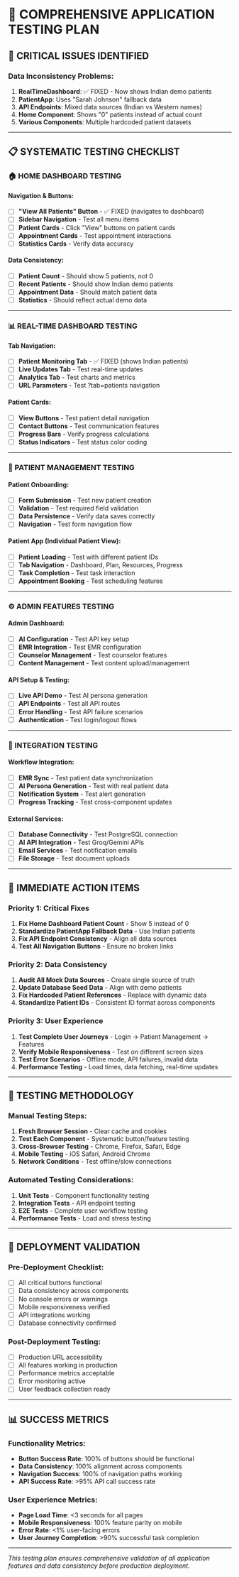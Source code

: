 # 🧪 COMPREHENSIVE APPLICATION TESTING PLAN

## 🚨 CRITICAL ISSUES IDENTIFIED

### **Data Inconsistency Problems:**
1. **RealTimeDashboard**: ✅ FIXED - Now shows Indian demo patients
2. **PatientApp**: Uses "Sarah Johnson" fallback data
3. **API Endpoints**: Mixed data sources (Indian vs Western names)
4. **Home Component**: Shows "0" patients instead of actual count
5. **Various Components**: Multiple hardcoded patient datasets

---

## 📋 SYSTEMATIC TESTING CHECKLIST

### **🏠 HOME DASHBOARD TESTING**

#### **Navigation & Buttons:**
- [ ] **"View All Patients" Button** - ✅ FIXED (navigates to dashboard)
- [ ] **Sidebar Navigation** - Test all menu items
- [ ] **Patient Cards** - Click "View" buttons on patient cards
- [ ] **Appointment Cards** - Test appointment interactions
- [ ] **Statistics Cards** - Verify data accuracy

#### **Data Consistency:**
- [ ] **Patient Count** - Should show 5 patients, not 0
- [ ] **Recent Patients** - Should show Indian demo patients
- [ ] **Appointment Data** - Should match patient data
- [ ] **Statistics** - Should reflect actual demo data

---

### **📊 REAL-TIME DASHBOARD TESTING**

#### **Tab Navigation:**
- [ ] **Patient Monitoring Tab** - ✅ FIXED (shows Indian patients)
- [ ] **Live Updates Tab** - Test real-time updates
- [ ] **Analytics Tab** - Test charts and metrics
- [ ] **URL Parameters** - Test ?tab=patients navigation

#### **Patient Cards:**
- [ ] **View Buttons** - Test patient detail navigation
- [ ] **Contact Buttons** - Test communication features
- [ ] **Progress Bars** - Verify progress calculations
- [ ] **Status Indicators** - Test status color coding

---

### **👤 PATIENT MANAGEMENT TESTING**

#### **Patient Onboarding:**
- [ ] **Form Submission** - Test new patient creation
- [ ] **Validation** - Test required field validation
- [ ] **Data Persistence** - Verify data saves correctly
- [ ] **Navigation** - Test form navigation flow

#### **Patient App (Individual Patient View):**
- [ ] **Patient Loading** - Test with different patient IDs
- [ ] **Tab Navigation** - Dashboard, Plan, Resources, Progress
- [ ] **Task Completion** - Test task interaction
- [ ] **Appointment Booking** - Test scheduling features

---

### **⚙️ ADMIN FEATURES TESTING**

#### **Admin Dashboard:**
- [ ] **AI Configuration** - Test API key setup
- [ ] **EMR Integration** - Test EMR configuration
- [ ] **Counselor Management** - Test counselor features
- [ ] **Content Management** - Test content upload/management

#### **API Setup & Testing:**
- [ ] **Live API Demo** - Test AI persona generation
- [ ] **API Endpoints** - Test all API routes
- [ ] **Error Handling** - Test API failure scenarios
- [ ] **Authentication** - Test login/logout flows

---

### **🔗 INTEGRATION TESTING**

#### **Workflow Integration:**
- [ ] **EMR Sync** - Test patient data synchronization
- [ ] **AI Persona Generation** - Test with real patient data
- [ ] **Notification System** - Test alert generation
- [ ] **Progress Tracking** - Test cross-component updates

#### **External Services:**
- [ ] **Database Connectivity** - Test PostgreSQL connection
- [ ] **AI API Integration** - Test Groq/Gemini APIs
- [ ] **Email Services** - Test notification emails
- [ ] **File Storage** - Test document uploads

---

## 🎯 IMMEDIATE ACTION ITEMS

### **Priority 1: Critical Fixes**
1. **Fix Home Dashboard Patient Count** - Show 5 instead of 0
2. **Standardize PatientApp Fallback Data** - Use Indian patients
3. **Fix API Endpoint Consistency** - Align all data sources
4. **Test All Navigation Buttons** - Ensure no broken links

### **Priority 2: Data Consistency**
1. **Audit All Mock Data Sources** - Create single source of truth
2. **Update Database Seed Data** - Align with demo patients
3. **Fix Hardcoded Patient References** - Replace with dynamic data
4. **Standardize Patient IDs** - Consistent ID format across components

### **Priority 3: User Experience**
1. **Test Complete User Journeys** - Login → Patient Management → Features
2. **Verify Mobile Responsiveness** - Test on different screen sizes
3. **Test Error Scenarios** - Offline mode, API failures, invalid data
4. **Performance Testing** - Load times, data fetching, real-time updates

---

## 📝 TESTING METHODOLOGY

### **Manual Testing Steps:**
1. **Fresh Browser Session** - Clear cache and cookies
2. **Test Each Component** - Systematic button/feature testing
3. **Cross-Browser Testing** - Chrome, Firefox, Safari, Edge
4. **Mobile Testing** - iOS Safari, Android Chrome
5. **Network Conditions** - Test offline/slow connections

### **Automated Testing Considerations:**
1. **Unit Tests** - Component functionality testing
2. **Integration Tests** - API endpoint testing
3. **E2E Tests** - Complete user workflow testing
4. **Performance Tests** - Load and stress testing

---

## 🚀 DEPLOYMENT VALIDATION

### **Pre-Deployment Checklist:**
- [ ] All critical buttons functional
- [ ] Data consistency across components
- [ ] No console errors or warnings
- [ ] Mobile responsiveness verified
- [ ] API integrations working
- [ ] Database connectivity confirmed

### **Post-Deployment Testing:**
- [ ] Production URL accessibility
- [ ] All features working in production
- [ ] Performance metrics acceptable
- [ ] Error monitoring active
- [ ] User feedback collection ready

---

## 📊 SUCCESS METRICS

### **Functionality Metrics:**
- **Button Success Rate**: 100% of buttons should be functional
- **Data Consistency**: 100% alignment across components
- **Navigation Success**: 100% of navigation paths working
- **API Success Rate**: >95% API call success rate

### **User Experience Metrics:**
- **Page Load Time**: <3 seconds for all pages
- **Mobile Responsiveness**: 100% feature parity on mobile
- **Error Rate**: <1% user-facing errors
- **User Journey Completion**: >90% successful task completion

---

*This testing plan ensures comprehensive validation of all application features and data consistency before production deployment.*
